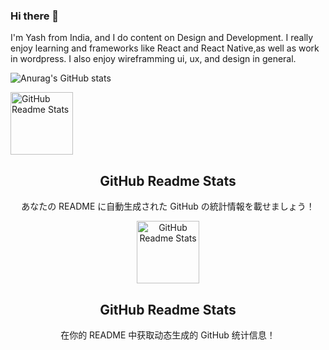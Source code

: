 ### Hi there 👋

I'm Yash from India, and I do content on Design and Development. I really enjoy learning and frameworks like React and React Native,as well as work in wordpress.
I also enjoy wireframming ui, ux, and design in general.

![Anurag's GitHub stats](https://github-readme-stats.vercel.app/api?username=matt0yash&theme=dark&show_icons=true)

<img width="100px" src="https://res.cloudinary.com/anuraghazra/image/upload/v1594908242/logo_ccswme.svg" align="center" alt="GitHub Readme Stats" />
 <h2 align="center">GitHub Readme Stats</h2>
 <p align="center">あなたの README に自動生成された GitHub の統計情報を載せましょう！</p>
</p>
  <p align="center">
<img width="100px" src="https://res.cloudinary.com/anuraghazra/image/upload/v1594908242/logo_ccswme.svg" align="center" alt="GitHub Readme Stats" />
 <h2 align="center">GitHub Readme Stats</h2>
 <p align="center">在你的 README 中获取动态生成的 GitHub 统计信息！</p>
</p>
  <p align="center">
